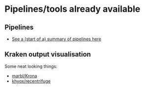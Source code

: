 # Pipelines/tools already available

## Pipelines

- [See a (start of a) summary of pipelines here](https://github.com/leahkemp/current_pipelines/blob/main/nanopore_pipelines.csv)

## Kraken output visualisation

Some neat looking things:

- [marbl/Krona](https://github.com/marbl/Krona/wiki)
- [khyox/recentrifuge](https://github.com/khyox/recentrifuge)
